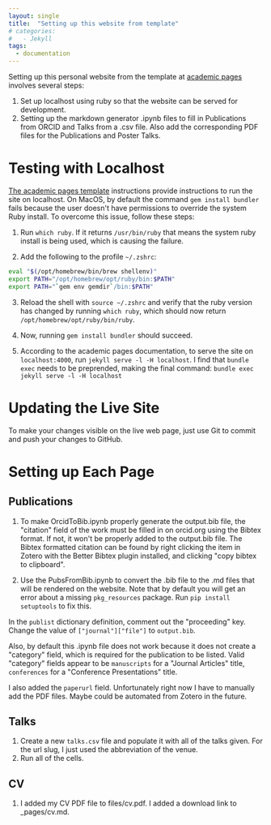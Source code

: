 ```yaml
---
layout: single
title:  "Setting up this website from template"
# categories: 
#   - Jekyll
tags:
  - documentation
---
```

Setting up this personal website from the template at [academic pages](https://github.com/academicpages/academicpages.github.io) involves several steps:
1. Set up localhost using ruby so that the website can be served for development.
2. Setting up the markdown generator .ipynb files to fill in Publications from ORCID and Talks from a .csv file. Also add the corresponding PDF files for the Publications and Poster Talks.

# Testing with Localhost
[The academic pages template](https://github.com/academicpages/academicpages.github.io) instructions provide instructions to run the site on localhost. On MacOS, by default the command `gem install bundler` fails because the user doesn't have permissions to override the system Ruby install. To overcome this issue, follow these steps:

1. Run `which ruby`. If it returns `/usr/bin/ruby` that means the system ruby install is being used, which is causing the failure.

2. Add the following to the profile `~/.zshrc`: 
```bash
eval "$(/opt/homebrew/bin/brew shellenv)"
export PATH="/opt/homebrew/opt/ruby/bin:$PATH"
export PATH="`gem env gemdir`/bin:$PATH"
```

3. Reload the shell with `source ~/.zshrc` and verify that the ruby version has changed by running `which ruby`, which should now return `/opt/homebrew/opt/ruby/bin/ruby`.

4. Now, running `gem install bundler` should succeed.

5. According to the academic pages documentation, to serve the site on `localhost:4000`, run `jekyll serve -l -H localhost`. I find that `bundle exec` needs to be preprended, making the final command: `bundle exec jekyll serve -l -H localhost`

# Updating the Live Site
To make your changes visible on the live web page, just use Git to commit and push your changes to GitHub.

# Setting up Each Page
## Publications
1. To make OrcidToBib.ipynb properly generate the output.bib file, the "citation" field of the work must be filled in on orcid.org using the Bibtex format. If not, it won't be properly added to the output.bib file. The Bibtex formatted citation can be found by right clicking the item in Zotero with the Better Bibtex plugin installed, and clicking "copy bibtex to clipboard".

2. Use the PubsFromBib.ipynb to convert the .bib file to the .md files that will be rendered on the website. Note that by default you will get an error about a missing `pkg_resources` package. Run `pip install setuptools` to fix this.

In the `publist` dictionary definition, comment out the "proceeding" key. Change the value of `["journal"]["file"]` to `output.bib`.

Also, by default this .ipynb file does not work because it does not create a "category" field, which is required for the publication to be listed.
Valid "category" fields appear to be `manuscripts` for a "Journal Articles" title, `conferences` for a "Conference Presentations" title.

I also added the `paperurl` field. Unfortunately right now I have to manually add the PDF files. Maybe could be automated from Zotero in the future.

## Talks
1. Create a new `talks.csv` file and populate it with all of the talks given. For the url slug, I just used the abbreviation of the venue.
2. Run all of the cells.

## CV
1. I added my CV PDF file to files/cv.pdf. I added a download link to _pages/cv.md.